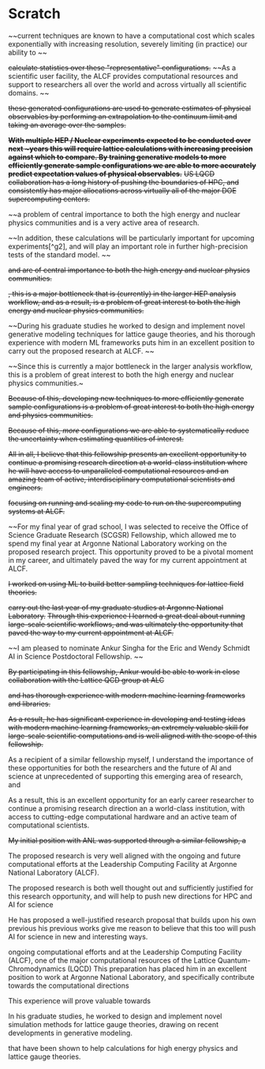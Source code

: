 
# Scratch

~~current techniques are known to have a computational cost which scales exponentially with increasing resolution, severely limiting (in practice) our ability to ~~

~~calculate statistics over these "representative" configurations.~~
~~As a scientific user facility, the ALCF provides computational resources and support to researchers all over the world and across virtually all scientific domains. ~~

~~these generated configurations are used to generate estimates of physical observables by performing an extrapolation to the continuum limit and taking an average over the samples.~~

~~**With multiple HEP / Nuclear experiments expected to be conducted over next ~years this will require lattice calculations with increasing precision against which to compare. By training generative models to more efficiently generate sample configurations we are able to more accurately predict expectation values of physical observables.**~~
~~US LQCD collaboration has a long history of pushing the boundaries of HPC, and consistently has major allocations across virtually all of the major DOE supercomputing centers.~~

~~a problem of central importance to both the high energy and nuclear physics communities and is a very active area of research.

~~In addition, these calculations will be particularly important for upcoming experiments[^g2], and will play an important role in further high-precision tests of the standard model. ~~

~~and are of central importance to both the high energy and nuclear physics communities.~~

~~, this is a major bottleneck that is (currently) in the larger HEP analysis workflow, and as a result, is a problem of great interest to both the high energy and nuclear physics communities.~~

~~During his graduate studies he worked to design and implement novel generative modeling techniques for lattice gauge theories, and his thorough experience with modern ML frameworks puts him in an excellent position to carry out the proposed research at ALCF. ~~

~~Since this is currently a major bottleneck in the larger analysis workflow, this is a problem of great interest to both the high energy and nuclear physics communities.~

~~Because of this, developing new techniques to more efficiently generate sample configurations is a problem of great interest to both the high energy and physics communities.~~

~~Because of this, _more_ configurations we are able to systematically reduce the uncertainty when estimating quantities of interest.~~


~~All in all, I believe that this fellowship presents an excellent opportunity to continue a promising research direction at a world-class institution where he will have access to unparalleled computational resources and an amazing team of active, interdisciplinary computational scientists and engineers.~~

~~focusing on running and scaling my code to run on the supercomputing systems at ALCF.~~

~~For my final year of grad school, I was selected to receive the Office of Science Graduate Research (SCGSR) Fellowship, which allowed me to spend my final year at Argonne National Laboratory working on the proposed research project. This opportunity proved to be a pivotal moment in my career, and ultimately paved the way for my current appointment at ALCF.

~~I worked on using ML to build better sampling techniques for lattice field theories.~~

~~carry out the last year of my graduate studies at Argonne National Laboratory.~~
~~Through this experience I learned a great deal about running large-scale scientific workflows, and was ultimately the opportunity that paved the way to my current appointment at ALCF.~~

~~I am pleased to nominate Ankur Singha for the Eric and Wendy Schmidt AI in Science Postdoctoral Fellowship.  ~~

~~By participating in this fellowship, Ankur would be able to work in close collaboration with the Lattice QCD group at ALC~~


~~and has thorough experience with modern machine learning frameworks and libraries.~~

~~As a result, he has significant experience in developing and testing ideas with modern machine learning frameworks, an extremely valuable skill for large-scale scientific computations and is well aligned with the scope of this fellowship.~~



As a recipient of a similar fellowship myself, I understand the importance of these opportunities for both the researchers and the future of AI and science at unprecedented 
of supporting this emerging area of research, and 

As a result, this is an excellent opportunity for an early career researcher to continue a promising research direction an a world-class institution, with access to cutting-edge computational hardware and an active team of computational scientists.


~~My initial position with ANL was supported through a similar fellowship, a~~

The proposed research is very well aligned with the ongoing and future computational efforts at the Leadership Computing Facility at Argonne National Laboratory (ALCF).


The proposed research is both well thought out and sufficiently justified for this research opportunity, and will help to push new directions for HPC and AI for science


He has proposed a well-justified research proposal that builds upon his own previous his previous works give me reason to believe that this too will push AI for science in new and interesting ways.

ongoing computational efforts and at the Leadership Computing Facility (ALCF),
one of the major computational resources of the Lattice Quantum-Chromodynamics (LQCD)
This preparation has placed him in an excellent position to work at Argonne National Laboratory, and specifically contribute towards the computational directions

This experience will prove valuable towards

In his graduate studies, he worked to design and implement novel simulation methods for lattice gauge theories, drawing on recent developments in generative modeling.

that have been shown to help calculations for high energy physics and lattice gauge theories.
